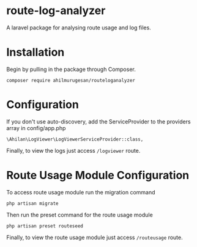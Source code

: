 # route-log-analyzer
A laravel package for analysing route usage and log files.

# Installation
Begin by pulling in the package through Composer.

```
composer require ahilmurugesan/routeloganalyzer
```
# Configuration
If you don't use auto-discovery, add the ServiceProvider to the providers array in config/app.php

```
\Ahilan\LogViewer\LogViewerServiceProvider::class,
```
Finally, to view the logs just access ```/logviewer``` route.

# Route Usage Module Configuration
To access route usage module run the migration command
```
php artisan migrate
```

Then run the preset command for the route usage module
```
php artisan preset routeseed
```

Finally, to view the route usage module just access ```/routeusage``` route.
